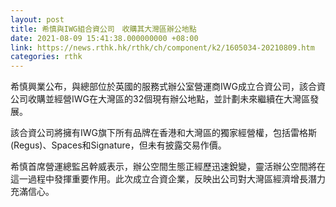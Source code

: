 ```yaml
---
layout: post
title: 希慎與IWG組合資公司　收購其大灣區辦公地點
date: 2021-08-09 15:41:38.000000000 +08:00
link: https://news.rthk.hk/rthk/ch/component/k2/1605034-20210809.htm
categories: rthk
---
```


希慎興業公布，與總部位於英國的服務式辦公室營運商IWG成立合資公司，該合資公司收購並經營IWG在大灣區的32個現有辦公地點，並計劃未來繼續在大灣區發展。

該合資公司將擁有IWG旗下所有品牌在香港和大灣區的獨家經營權，包括雷格斯(Regus)、Spaces和Signature，但未有披露交易作價。

希慎首席營運總監呂幹威表示，辦公空間生態正經歷迅速銳變，靈活辦公空間將在這一過程中發揮重要作用。此次成立合資企業，反映出公司對大灣區經濟增長潛力充滿信心。
